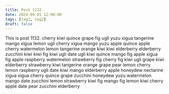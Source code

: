 ```yaml
---
title: Post 1132
date: 2024-09-01 12:00:00
tags: [tag1, tag2]
draft: false
---
```

This is post 1132.
cherry
kiwi
quince
grape
fig
ugli
yuzu
xigua
tangerine
mango
xigua
lemon
ugli
cherry
xigua
mango
yuzu
apple
quince
apple
cherry
watermelon
lemon
tangerine
orange
kiwi
kiwi
elderberry
elderberry
zucchini
kiwi
kiwi
fig
kiwi
ugli
date
ugli
kiwi
quince
mango
fig
apple
xigua
fig
apple
raspberry
watermelon
strawberry
fig
cherry
fig
kiwi
ugli
grape
kiwi
elderberry
strawberry
kiwi
tangerine
orange
grape
pear
lemon
cherry
lemon
raspberry
ugli
date
kiwi
mango
elderberry
apple
honeydew
nectarine
xigua
xigua
cherry
quince
grape
zucchini
honeydew
yuzu
watermelon
mango
date
zucchini
lemon
strawberry
kiwi
fig
mango
fig
lemon
kiwi
cherry
apple
date
pear
zucchini
elderberry
